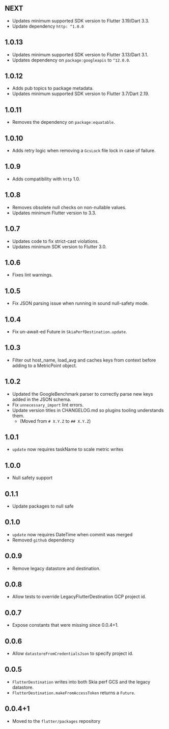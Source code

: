 ## NEXT

* Updates minimum supported SDK version to Flutter 3.19/Dart 3.3.
* Update dependency `http: ^1.0.0`

## 1.0.13

* Updates minimum supported SDK version to Flutter 3.13/Dart 3.1.
* Updates dependency on `package:googleapis` to `^12.0.0`.

## 1.0.12

* Adds pub topics to package metadata.
* Updates minimum supported SDK version to Flutter 3.7/Dart 2.19.

## 1.0.11

* Removes the dependency on `package:equatable`.

## 1.0.10

* Adds retry logic when removing a `GcsLock` file lock in case of failure.

## 1.0.9

* Adds compatibility with `http` 1.0.

## 1.0.8

* Removes obsolete null checks on non-nullable values.
* Updates minimum Flutter version to 3.3.

## 1.0.7

* Updates code to fix strict-cast violations.
* Updates minimum SDK version to Flutter 3.0.

## 1.0.6

- Fixes lint warnings.

## 1.0.5

- Fix JSON parsing issue when running in sound null-safety mode.

## 1.0.4

- Fix un-await-ed Future in `SkiaPerfDestination.update`.

## 1.0.3

- Filter out host_name, load_avg and caches keys from context
  before adding to a MetricPoint object.

## 1.0.2

- Updated the GoogleBenchmark parser to correctly parse new keys added
  in the JSON schema.
- Fix `unnecessary_import` lint errors.
- Update version titles in CHANGELOG.md so plugins tooling understands them.
  - (Moved from `# X.Y.Z` to `## X.Y.Z`)

## 1.0.1

- `update` now requires taskName to scale metric writes

## 1.0.0

- Null safety support

## 0.1.1

- Update packages to null safe

## 0.1.0

- `update` now requires DateTime when commit was merged
- Removed `github` dependency

## 0.0.9

- Remove legacy datastore and destination.

## 0.0.8

- Allow tests to override LegacyFlutterDestination GCP project id.

## 0.0.7

- Expose constants that were missing since 0.0.4+1.

## 0.0.6

- Allow `datastoreFromCredentialsJson` to specify project id.

## 0.0.5

- `FlutterDestination` writes into both Skia perf GCS and the legacy datastore.
- `FlutterDestination.makeFromAccessToken` returns a `Future`.

## 0.0.4+1

- Moved to the `flutter/packages` repository
